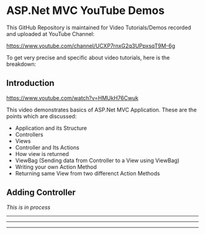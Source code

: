 # ASP.Net MVC YouTube Demos

This GitHub Repository is maintained for Video Tutorials/Demos recorded and uploaded at YouTube Channel:

https://www.youtube.com/channel/UCXP7rnxG2q3UPpxsqT9M-6g

To get very precise and specific about video tutorials, here is the breakdown:

## Introduction
https://www.youtube.com/watch?v=HMUkH76Cwuk

This video demonstrates basics of ASP.Net MVC Application. These are the points which are discussed:
- Application and its Structure
- Controllers
- Views
- Controller and Its Actions
- How view is returned
- ViewBag (Sending data from Controller to a View using ViewBag)
- Writing your own Action Method
- Returning same View from two differenct Action Methods

## Adding Controller

*This is in process*

----
----
----
